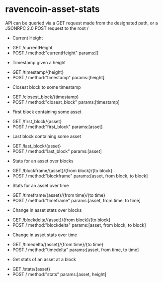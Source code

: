 # ravencoin-asset-stats
API can be queried via a GET request made from the designated path, or a JSONRPC 2.0 POST request to the root /

* Current Height
- GET /currentHeight
- POST / method:"currentHeight" params:\[\]

* Timestamp given a height
- GET /timestamp/{height}
- POST / method:"timestamp" params:\[height\]

* Closest block to some timestamp
- GET /closest_block/{timestamp}
- POST / method:"closest_block" params:\[timestamp\]

* First block containing some asset
- GET /first_block/{asset}
- POST / method:"first_block" params:\[asset\]

* Last block containing some asset
- GET /last_block/{asset}
- POST / method:"last_block" params:\[asset\]

* Stats for an asset over blocks
- GET /blockframe/{asset}/{from block}/{to block}
- POST / method:"blockframe" params:\[asset, from block, to block\]

* Stats for an asset over time
- GET /timeframe/{asset}/{from time}/{to time}
- POST / method:"timeframe" params:\[asset, from time, to time\]

* Change in asset stats over blocks
- GET /blockdelta/{asset}/{from block}/{to block}
- POST / method:"blockdelta" params:\[asset, from block, to block\]

* Change in asset stats over time
- GET /timedelta/{asset}/{from time}/{to time}
- POST / method:"timedelta" params:\[asset, from time, to time\]

* Get stats of an asset at a block
- GET /stats/{asset}
- POST / method:"stats" params:\[asset, height\]
